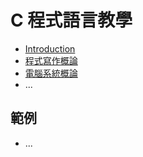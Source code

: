 # C 程式語言教學

* [Introduction](README.md)
* [程式寫作概論](writing-intro.md)
* [電腦系統概論](system-intro.md)
* ...

## 範例

* ...
